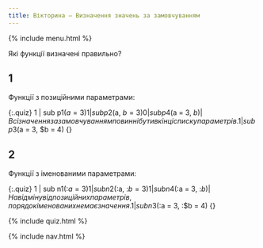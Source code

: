 ```yaml
---
title: Вікторина — Визначення значень за замовчуванням
---
```


{% include menu.html %}

Які функції визначені правильно?

## 1

Функції з позиційними параметрами:

{:.quiz}
1 | sub p1($a = 3) {}
1 | sub p2($a, $b = 3) {}
0 | sub p4($a = 3, $b) {} | Всі значення за замовчуванням повинні бути в кінці списку параметрів.
1 | sub p3($a = 3, $b = 4) {}

## 2 

Функції з іменованими параметрами:

{:.quiz}
1 | sub n1(:$a = 3) {}
1 | sub n2(:$a, :$b = 3) {}
1 | sub n4(:$a = 3, :$b) {} | На відміну від позиційних параметрів, порядок іменованих не має значення.
1 | sub n3(:$a = 3, :$b = 4) {}

{% include quiz.html %}

{% include nav.html %}